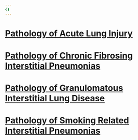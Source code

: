 ```yaml
---
{}
---
```

   
# [Pathology of Acute Lung Injury](../../Pulmonary%20Medicine/13.%20Pulmonary%20Pathology/Pathology%20of%20Parenchymal%20Diseases/Pathology%20of%20Acute%20Lung%20Injury.md)   
   
# [Pathology of Chronic Fibrosing Interstitial Pneumonias](../../Pulmonary%20Medicine/13.%20Pulmonary%20Pathology/Pathology%20of%20Parenchymal%20Diseases/Pathology%20of%20Chronic%20Fibrosing%20Interstitial%20Pneumonias.md)   
   
# [Pathology of Granulomatous Interstitial Lung Disease](../../Pulmonary%20Medicine/13.%20Pulmonary%20Pathology/Pathology%20of%20Parenchymal%20Diseases/Pathology%20of%20Granulomatous%20Interstitial%20Lung%20Disease.md)   
   
# [Pathology of Smoking Related Interstitial Pneumonias](../../Pulmonary%20Medicine/13.%20Pulmonary%20Pathology/Pathology%20of%20Parenchymal%20Diseases/Pathology%20of%20Smoking%20Related%20Interstitial%20Pneumonias.md)